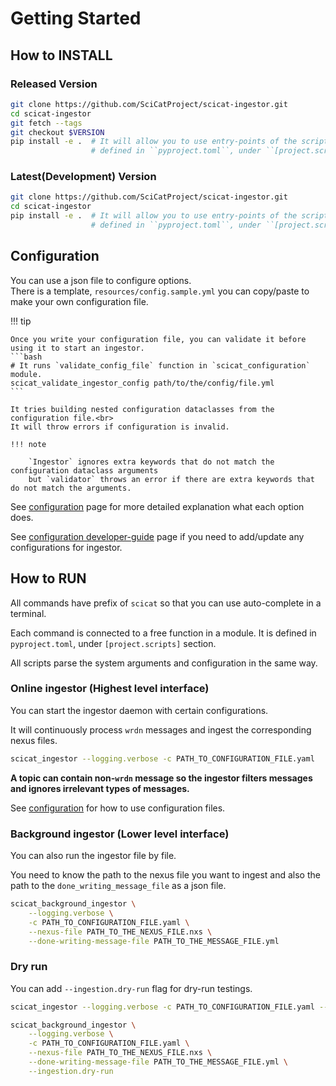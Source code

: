 
# Getting Started

## How to INSTALL

### Released Version
```bash
git clone https://github.com/SciCatProject/scicat-ingestor.git
cd scicat-ingestor
git fetch --tags
git checkout $VERSION
pip install -e .  # It will allow you to use entry-points of the scripts,
                  # defined in ``pyproject.toml``, under ``[project.scripts]`` section.
```

### Latest(Development) Version
```bash
git clone https://github.com/SciCatProject/scicat-ingestor.git
cd scicat-ingestor
pip install -e .  # It will allow you to use entry-points of the scripts,
                  # defined in ``pyproject.toml``, under ``[project.scripts]`` section.
```

## Configuration

You can use a json file to configure options.<br>
There is a template, ``resources/config.sample.yml`` you can copy/paste to make your own configuration file.

!!! tip

    Once you write your configuration file, you can validate it before using it to start an ingestor.
    ```bash
    # It runs `validate_config_file` function in `scicat_configuration` module.
    scicat_validate_ingestor_config path/to/the/config/file.yml
    ```

    It tries building nested configuration dataclasses from the configuration file.<br>
    It will throw errors if configuration is invalid.

    !!! note

        `Ingestor` ignores extra keywords that do not match the configuration dataclass arguments
        but `validator` throws an error if there are extra keywords that do not match the arguments.

See [configuration](user-guide/configuration.md) page for more detailed explanation what each option does.

See [configuration developer-guide](developer-guide/configuration.md) page if you need to add/update any configurations for ingestor.

## How to RUN

All commands have prefix of ``scicat`` so that you can use auto-complete in a terminal.

Each command is connected to a free function in a module. It is defined in ``pyproject.toml``, under ``[project.scripts]`` section.

All scripts parse the system arguments and configuration in the same way.

### Online ingestor (Highest level interface)
You can start the ingestor daemon with certain configurations.

It will continuously process `wrdn` messages and ingest the corresponding nexus files.

```bash
scicat_ingestor --logging.verbose -c PATH_TO_CONFIGURATION_FILE.yaml
```

**A topic can contain non-`wrdn` message so the ingestor filters messages and ignores irrelevant types of messages.**

See [configuration](#configuration) for how to use configuration files.

### Background ingestor  (Lower level interface)
You can also run the ingestor file by file.

You need to know the path to the nexus file you want to ingest
and also the path to the ``done_writing_message_file`` as a json file.

```bash
scicat_background_ingestor \
    --logging.verbose \
    -c PATH_TO_CONFIGURATION_FILE.yaml \
    --nexus-file PATH_TO_THE_NEXUS_FILE.nxs \
    --done-writing-message-file PATH_TO_THE_MESSAGE_FILE.yml
```

### Dry run

You can add ``--ingestion.dry-run`` flag for dry-run testings.

```bash
scicat_ingestor --logging.verbose -c PATH_TO_CONFIGURATION_FILE.yaml --ingestion.dry-run
```

```bash
scicat_background_ingestor \
    --logging.verbose \
    -c PATH_TO_CONFIGURATION_FILE.yaml \
    --nexus-file PATH_TO_THE_NEXUS_FILE.nxs \
    --done-writing-message-file PATH_TO_THE_MESSAGE_FILE.yml \
    --ingestion.dry-run
```
